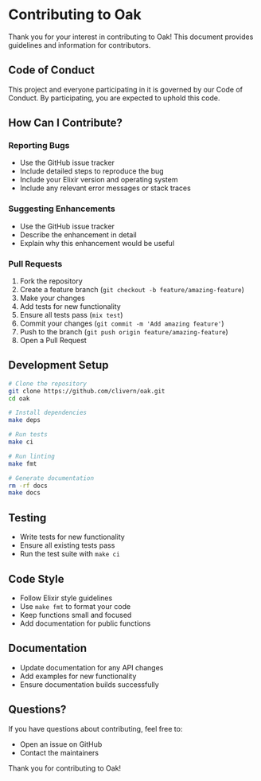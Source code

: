 # Contributing to Oak

Thank you for your interest in contributing to Oak! This document provides guidelines and information for contributors.

## Code of Conduct

This project and everyone participating in it is governed by our Code of Conduct. By participating, you are expected to uphold this code.

## How Can I Contribute?

### Reporting Bugs

- Use the GitHub issue tracker
- Include detailed steps to reproduce the bug
- Include your Elixir version and operating system
- Include any relevant error messages or stack traces

### Suggesting Enhancements

- Use the GitHub issue tracker
- Describe the enhancement in detail
- Explain why this enhancement would be useful

### Pull Requests

1. Fork the repository
2. Create a feature branch (`git checkout -b feature/amazing-feature`)
3. Make your changes
4. Add tests for new functionality
5. Ensure all tests pass (`mix test`)
6. Commit your changes (`git commit -m 'Add amazing feature'`)
7. Push to the branch (`git push origin feature/amazing-feature`)
8. Open a Pull Request

## Development Setup

```bash
# Clone the repository
git clone https://github.com/clivern/oak.git
cd oak

# Install dependencies
make deps

# Run tests
make ci

# Run linting
make fmt

# Generate documentation
rm -rf docs
make docs
```

## Testing

- Write tests for new functionality
- Ensure all existing tests pass
- Run the test suite with `make ci`

## Code Style

- Follow Elixir style guidelines
- Use `make fmt` to format your code
- Keep functions small and focused
- Add documentation for public functions

## Documentation

- Update documentation for any API changes
- Add examples for new functionality
- Ensure documentation builds successfully

## Questions?

If you have questions about contributing, feel free to:
- Open an issue on GitHub
- Contact the maintainers

Thank you for contributing to Oak!